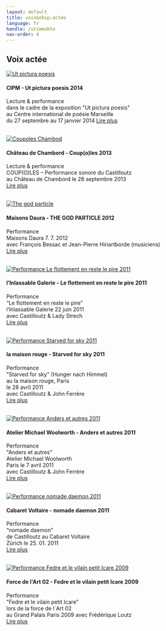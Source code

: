 ```yaml
---
layout: default
title: voix&nbsp;actée
language: fr
handle: /stimmakte
nav-order: 4
---
```

## Voix actée  
  
<a href="/fr/perfutpicturapoesis" title="Lire plus"><img src="/images/ut-pictura-poesis-expo2.jpg" alt="Ut pictura poesis" class="img-left"></a>
#### CIPM - Ut pictura poesis 2014  
  
Lecture & performance  
dans le cadre de la exposition "Ut pictura poesis"  
au Centre international de poésie Marseille  
du 27 septembre au 17 janvier 2014 
[Lire plus](/fr/perfutpicturapoesis "Ut pictura poesis 2014") 
<br style="clear:both" />
<br style="clear:both" />

<a href="/fr/perfcoupoles" title="Lire plus"><img src="/images/coupoles-performance-chambord0.jpg" alt="Coupoles Chambod" class="img-left"></a>
#### Château de Chambord - Coup(o)les 2013 
  
Lecture & performance  
COUP(O)LES – Performance sonore du Castilloutz  
au Château de Chambord le 28 septembre 2013  
[Lire plus](/fr/perfcoupoles "Coupoles Chambord") 
<br style="clear:both" />
<br style="clear:both" />

<a href="/fr/perfgodparticle" title="Lire plus"><img src="/images/godparticle0.jpg" alt="The god particle" class="img-left"></a>
#### Maisons Daura - THE GOD PARTICLE 2012  
  
Performance  
Maisons Daura 7. 7. 2012  
avec François Bessac et Jean-Pierre Hiriartborde (musiciens)  
[Lire plus](/fr/perfgodparticle "The god particle") 
<br style="clear:both" />
<br style="clear:both" />

<a href="/fr/perfdasschweben" title="Lire plus"><img src="/galeries/performance-dasschweben/invitation-22-juin-2011-vitrine-noir-web.jpg" alt="Performance Le flottement en reste le pire 2011" class="img-left"></a>
#### l’Inlassable Galerie - Le flottement en reste le pire 2011  

Performance  
“Le flottement en reste le pire”  
l’Inlassable Galerie 22 juin 2011     
avec Castilloutz & Lady Strech   
[Lire plus](/fr/perfdasschweben "Performance Le flottement en reste le pire 2011") 
<br style="clear:both" />
<br style="clear:both" />

<a href="/fr/perfstarvedforsky" title="Lire plus"><img src="/galeries/performance-starvedforsky/devant-starved-for-sky001-Ernesto-Castillo.jpg" alt="Performance Starved for sky 2011" class="img-left"></a>
#### la maison rouge - Starved for sky 2011  

Performance  
"Starved for sky" (Hunger nach Himmel)  
au la maison rouge, Paris  
le  28 avril 2011  
avec Castilloutz & John Ferrère  
[Lire plus](/fr/perfstarvedforsky "Performance Starved for sky 2011") 
<br style="clear:both" />
<br style="clear:both" />

<a href="/fr/perfanders" title="Lire plus"><img src="/galeries/performance-anderswoolworth/anders-einladung-Ernesto-Castillo.jpg" alt="Performance Anders et autres 2011" class="img-left"></a>
#### Atelier Michael Woolworth - Anders et autres 2011  

Performance  
"Anders et autres"   
Atelier Michael Woolworth  
Paris le 7 avril 2011  
avec Castilloutz & John Ferrère  
[Lire plus](/fr/perfanders "Performance Anders et autres 2011") 
<br style="clear:both" />
<br style="clear:both" />
  
<a href="/fr/perfnomadedaemon" title="Lire plus"><img src="/galeries/performance-nomadedaemon/IMG_0765.jpg" alt="Performance nomade daemon 2011" class="img-left"></a>
#### Cabaret Voltaire - nomade daemon 2011    
  
Performance  
“nomade daemon”  
de Castilloutz
au Cabaret Voltaire  
Zürich le 25. 01. 2011  
[Lire plus](/fr/perfnomadedaemon "Performance nomade daemon 2011") 
<br style="clear:both" />
<br style="clear:both" />

<a href="/fr/perfforcedelart" title="Lire plus"><img src="/galeries/performance-forcedelart/DSCF0664.jpg" alt="Performance Fedre et le vilain petit Icare 2009" class="img-left"></a>
#### Force de l'Art 02 - Fedre et le vilain petit Icare 2009   
  
Performance  
"Fedre et le vilain petit Icare"  
lors de la force de l´Art 02  
au Grand Palais Paris 2009
avec Frédérique Loutz  
[Lire plus](/fr/perfforcedelart "Performance Fedre et le vilain petit Icare 2009") 
<br style="clear:both" />
<br style="clear:both" />
